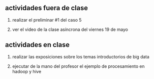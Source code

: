 ## actividades fuera de clase

1. realizar el preliminar #1 del caso 5

2. ver el video de la clase asíncrona del viernes 19 de mayo

## actividades en clase

1. realizar las exposiciones sobre los temas introductorios de big data

2. ejecutar de la mano del profesor el ejemplo de procesamiento en hadoop y hive
